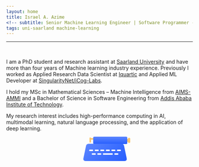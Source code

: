 ```yaml
---
layout: home
title: Israel A. Azime
<!-- subtitle: Senior Machine Learning Engineer | Software Programmer -->
tags: uni-saarland machine-learning 
---
```


<style>
.typewriter {
    --blue: #5C86FF;
    --blue-dark: #275EFE;
    --key: #fff;
    --paper: #EEF0FD;
    --text: #D3D4EC;
    --tool: #FBC56C;
    --duration: 3s;
    position: relative;
    -webkit-animation: bounce05 var(--duration) linear infinite;
    animation: bounce05 var(--duration) linear infinite;
  }
  
  .typewriter .slide {
    width: 92px;
    height: 20px;
    border-radius: 3px;
    margin-left: 14px;
    transform: translateX(14px);
    background: linear-gradient(var(--blue), var(--blue-dark));
    -webkit-animation: slide05 var(--duration) ease infinite;
    animation: slide05 var(--duration) ease infinite;
  }
  
  .typewriter .slide:before, .typewriter .slide:after,
  .typewriter .slide i:before {
    content: "";
    position: absolute;
    background: var(--tool);
  }
  
  .typewriter .slide:before {
    width: 2px;
    height: 8px;
    top: 6px;
    left: 100%;
  }
  
  .typewriter .slide:after {
    left: 94px;
    top: 3px;
    height: 14px;
    width: 6px;
    border-radius: 3px;
  }
  
  .typewriter .slide i {
    display: block;
    position: absolute;
    right: 100%;
    width: 6px;
    height: 4px;
    top: 4px;
    background: var(--tool);
  }
  
  .typewriter .slide i:before {
    right: 100%;
    top: -2px;
    width: 4px;
    border-radius: 2px;
    height: 14px;
  }
  
  .typewriter .paper {
    position: absolute;
    left: 24px;
    top: -26px;
    width: 40px;
    height: 46px;
    border-radius: 5px;
    background: var(--paper);
    transform: translateY(46px);
    -webkit-animation: paper05 var(--duration) linear infinite;
    animation: paper05 var(--duration) linear infinite;
  }
  
  .typewriter .paper:before {
    content: "";
    position: absolute;
    left: 6px;
    right: 6px;
    top: 7px;
    border-radius: 2px;
    height: 4px;
    transform: scaleY(0.8);
    background: var(--text);
    box-shadow: 0 12px 0 var(--text), 0 24px 0 var(--text), 0 36px 0 var(--text);
  }
  
  .typewriter .keyboard {
    width: 120px;
    height: 56px;
    margin-top: -10px;
    z-index: 1;
    position: relative;
  }
  
  .typewriter .keyboard:before, .typewriter .keyboard:after {
    content: "";
    position: absolute;
  }
  
  .typewriter .keyboard:before {
    top: 0;
    left: 0;
    right: 0;
    bottom: 0;
    border-radius: 7px;
    background: linear-gradient(135deg, var(--blue), var(--blue-dark));
    transform: perspective(10px) rotateX(2deg);
    transform-origin: 50% 100%;
  }
  
  .typewriter .keyboard:after {
    left: 2px;
    top: 25px;
    width: 11px;
    height: 4px;
    border-radius: 2px;
    box-shadow: 15px 0 0 var(--key), 30px 0 0 var(--key), 45px 0 0 var(--key), 60px 0 0 var(--key), 75px 0 0 var(--key), 90px 0 0 var(--key), 22px 10px 0 var(--key), 37px 10px 0 var(--key), 52px 10px 0 var(--key), 60px 10px 0 var(--key), 68px 10px 0 var(--key), 83px 10px 0 var(--key);
    -webkit-animation: keyboard05 var(--duration) linear infinite;
    animation: keyboard05 var(--duration) linear infinite;
  }
  
  @keyframes bounce05 {
    85%, 92%, 100% {
      transform: translateY(0);
    }
  
    89% {
      transform: translateY(-4px);
    }
  
    95% {
      transform: translateY(2px);
    }
  }
  
  @keyframes slide05 {
    5% {
      transform: translateX(14px);
    }
  
    15%, 30% {
      transform: translateX(6px);
    }
  
    40%, 55% {
      transform: translateX(0);
    }
  
    65%, 70% {
      transform: translateX(-4px);
    }
  
    80%, 89% {
      transform: translateX(-12px);
    }
  
    100% {
      transform: translateX(14px);
    }
  }
  
  @keyframes paper05 {
    5% {
      transform: translateY(46px);
    }
  
    20%, 30% {
      transform: translateY(34px);
    }
  
    40%, 55% {
      transform: translateY(22px);
    }
  
    65%, 70% {
      transform: translateY(10px);
    }
  
    80%, 85% {
      transform: translateY(0);
    }
  
    92%, 100% {
      transform: translateY(46px);
    }
  }
  
  @keyframes keyboard05 {
    5%, 12%, 21%, 30%, 39%, 48%, 57%, 66%, 75%, 84% {
      box-shadow: 15px 0 0 var(--key), 30px 0 0 var(--key), 45px 0 0 var(--key), 60px 0 0 var(--key), 75px 0 0 var(--key), 90px 0 0 var(--key), 22px 10px 0 var(--key), 37px 10px 0 var(--key), 52px 10px 0 var(--key), 60px 10px 0 var(--key), 68px 10px 0 var(--key), 83px 10px 0 var(--key);
    }
  
    9% {
      box-shadow: 15px 2px 0 var(--key), 30px 0 0 var(--key), 45px 0 0 var(--key), 60px 0 0 var(--key), 75px 0 0 var(--key), 90px 0 0 var(--key), 22px 10px 0 var(--key), 37px 10px 0 var(--key), 52px 10px 0 var(--key), 60px 10px 0 var(--key), 68px 10px 0 var(--key), 83px 10px 0 var(--key);
    }
  
    18% {
      box-shadow: 15px 0 0 var(--key), 30px 0 0 var(--key), 45px 0 0 var(--key), 60px 2px 0 var(--key), 75px 0 0 var(--key), 90px 0 0 var(--key), 22px 10px 0 var(--key), 37px 10px 0 var(--key), 52px 10px 0 var(--key), 60px 10px 0 var(--key), 68px 10px 0 var(--key), 83px 10px 0 var(--key);
    }
  
    27% {
      box-shadow: 15px 0 0 var(--key), 30px 0 0 var(--key), 45px 0 0 var(--key), 60px 0 0 var(--key), 75px 0 0 var(--key), 90px 0 0 var(--key), 22px 12px 0 var(--key), 37px 10px 0 var(--key), 52px 10px 0 var(--key), 60px 10px 0 var(--key), 68px 10px 0 var(--key), 83px 10px 0 var(--key);
    }
  
    36% {
      box-shadow: 15px 0 0 var(--key), 30px 0 0 var(--key), 45px 0 0 var(--key), 60px 0 0 var(--key), 75px 0 0 var(--key), 90px 0 0 var(--key), 22px 10px 0 var(--key), 37px 10px 0 var(--key), 52px 12px 0 var(--key), 60px 12px 0 var(--key), 68px 12px 0 var(--key), 83px 10px 0 var(--key);
    }
  
    45% {
      box-shadow: 15px 0 0 var(--key), 30px 0 0 var(--key), 45px 0 0 var(--key), 60px 0 0 var(--key), 75px 0 0 var(--key), 90px 2px 0 var(--key), 22px 10px 0 var(--key), 37px 10px 0 var(--key), 52px 10px 0 var(--key), 60px 10px 0 var(--key), 68px 10px 0 var(--key), 83px 10px 0 var(--key);
    }
  
    54% {
      box-shadow: 15px 0 0 var(--key), 30px 2px 0 var(--key), 45px 0 0 var(--key), 60px 0 0 var(--key), 75px 0 0 var(--key), 90px 0 0 var(--key), 22px 10px 0 var(--key), 37px 10px 0 var(--key), 52px 10px 0 var(--key), 60px 10px 0 var(--key), 68px 10px 0 var(--key), 83px 10px 0 var(--key);
    }
  
    63% {
      box-shadow: 15px 0 0 var(--key), 30px 0 0 var(--key), 45px 0 0 var(--key), 60px 0 0 var(--key), 75px 0 0 var(--key), 90px 0 0 var(--key), 22px 10px 0 var(--key), 37px 10px 0 var(--key), 52px 10px 0 var(--key), 60px 10px 0 var(--key), 68px 10px 0 var(--key), 83px 12px 0 var(--key);
    }
  
    72% {
      box-shadow: 15px 0 0 var(--key), 30px 0 0 var(--key), 45px 2px 0 var(--key), 60px 0 0 var(--key), 75px 0 0 var(--key), 90px 0 0 var(--key), 22px 10px 0 var(--key), 37px 10px 0 var(--key), 52px 10px 0 var(--key), 60px 10px 0 var(--key), 68px 10px 0 var(--key), 83px 10px 0 var(--key);
    }
  
    81% {
      box-shadow: 15px 0 0 var(--key), 30px 0 0 var(--key), 45px 0 0 var(--key), 60px 0 0 var(--key), 75px 0 0 var(--key), 90px 0 0 var(--key), 22px 10px 0 var(--key), 37px 12px 0 var(--key), 52px 10px 0 var(--key), 60px 10px 0 var(--key), 68px 10px 0 var(--key), 83px 10px 0 var(--key);
    }
  }
</style>

<!-- <hr>
Wellcome to my page!  -->
<hr>
<br>



I am a PhD student and research assistant at [Saarland University](https://www.uni-saarland.de/en/home.html) and have more than four years of Machine learning industry experience. Previously I worked as Applied Research Data Scientist at [Iquartic](https://iquartic.com/) and Applied ML Developer at [SingularityNet/iCog-Labs](https://singularitynet.io/).


I hold my MSc in Mathematical Sciences – Machine Intelligence from [AIMS-AMMI](https://aimsammi.org/)  and a Bachelor of Science in Software Engineering from [Addis Ababa Institute of Technology](http://www.aait.edu.et/).


My research interest includes high-performance computing in AI, multimodal learning, natural language processing, and the application of deep learning.


<div  style="width: 18%; margin: 0 auto;">
<div class="typewriter">
    <div class="slide"><i></i></div>
    <div class="paper"></div>
    <div class="keyboard"></div>
</div>
</div>
<!-- <hr> -->

<!-- <h3 align='center'>News</h3> -->

